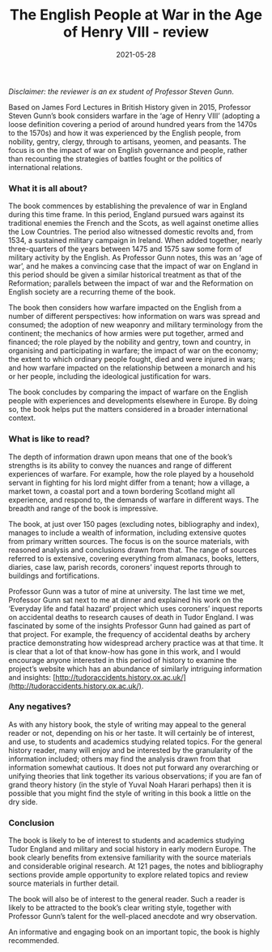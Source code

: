 ﻿---
layout: layouts/bookreview.njk

tags:
  - post
  - review

title: The English People at War in the Age of Henry VIII - review
review_book_main_title: The English People at War in the Age of Henry VIII
review_book_sub_title: 
review_book_author: Steven Gunn
review_book_author_surname: Gunn
review_book_image_url: https://res.cloudinary.com/ds2o5ecdw/image/upload/acovers/0198802862.02._SCL_.jpg
review_book_image_small_url: https://res.cloudinary.com/ds2o5ecdw/image/upload/acovers/0198802862.02._SCM_.jpg
review_publication_date: 2018-01-04
review_publisher: Oxford University Press
review_pages: 320
review_ISBN13: 978-0198802860
review_book_tags:
  - [Europe]
  - [Early Modern]
  - [Military, Social]
  - [England]
review_podcasts:
  - [https://www.listennotes.com/e/2d55e9c680a349a8a77f0cfe3426295f, The English People at War in the Age of Henry VIII, Wars and Rumours of Wars]
  - [https://www.listennotes.com/e/0ee38ff6ab10461d8e7abd3a6c0ba8e2, The English People at War in the Age of Henry VIII, Towns and villages]
shopping_links:
  - [https://www.amazon.co.uk/English-People-War-Henry-VIII/dp/0198802862, Amazon UK, Amazon UK book link]
  - [https://www.amazon.com/English-People-War-Henry-VIII/dp/0198802862, Amazon US, Amazon US book link]
review_author: Andy Salisbury
date: 2021-05-28
review_rating: ★★★★☆
permalink: '/2021/05/28/the-english-people-at-war-in-the-age-of-henry-viii/'
review_summary: '<p>The Reformation is of undisputed importance in subsequent English history. It can be argued that, as a result, the history of warfare during this period and its importance to the lives of ordinary Englishmen and women have been, in relative terms, neglected.</p><p>This informative and insightful book does a commendable job of rectifying this imbalance.</p>'
---
*Disclaimer: the reviewer is an ex student of Professor Steven Gunn*.

Based on James Ford Lectures in British History given in 2015, Professor Steven Gunn’s book considers warfare in the ‘age of Henry VIII’ (adopting a loose definition covering a period of around hundred years from the 1470s to the 1570s) and how it was experienced by the English people, from nobility, gentry, clergy, through to artisans, yeomen, and peasants. The focus is on the impact of war on English governance and people, rather than recounting the strategies of battles fought or the politics of international relations.

### What it is all about?
The book commences by establishing the prevalence of war in England during this time frame. In this period, England pursued wars against its traditional enemies the French and the Scots, as well against onetime allies the Low Countries. The period also witnessed domestic revolts and, from 1534, a sustained military campaign in Ireland. When added together, nearly three-quarters of the years between 1475 and 1575 saw some form of military activity by the English. As Professor Gunn notes, this was an ‘age of war’, and he makes a convincing case that the impact of war on England in this period should be given a similar historical treatment as that of the Reformation; parallels between the impact of war and the Reformation on English society are a recurring theme of the book.

The book then considers how warfare impacted on the English from a number of different perspectives: how information on wars was spread and consumed; the adoption of new weaponry and military terminology from the continent; the mechanics of how armies were put together, armed and financed; the role played by the nobility and gentry, town and country, in organising and participating in warfare; the impact of war on the economy; the extent to which ordinary people fought, died and were injured in wars; and how warfare impacted on the relationship between a monarch and his or her people, including the ideological justification for wars.

The book concludes by comparing the impact of warfare on the English people with experiences and developments elsewhere in Europe. By doing so, the book helps put the matters considered in a broader international context.

### What is like to read?
The depth of information drawn upon means that one of the book’s strengths is its ability to convey the nuances and range of different experiences of warfare. For example, how the role played by a household servant in fighting for his lord might differ from a tenant; how a village, a market town, a coastal port and a town bordering Scotland might all experience, and respond to, the demands of warfare in different ways. The breadth and range of the book is impressive.

The book, at just over 150 pages (excluding notes, bibliography and index), manages to include a wealth of information, including extensive quotes from primary written sources. The focus is on the source materials, with reasoned analysis and conclusions drawn from that. The range of sources referred to is extensive, covering everything from almanacs, books, letters, diaries, case law, parish records, coroners’ inquest reports through to buildings and fortifications.

Professor Gunn was a tutor of mine at university. The last time we met, Professor Gunn sat next to me at dinner and explained his work on the ‘Everyday life and fatal hazard’ project which uses coroners’ inquest reports on accidental deaths to research causes of death in Tudor England. I was fascinated by some of the insights Professor Gunn had gained as part of that project. For example, the frequency of accidental deaths by archery practice demonstrating how widespread archery practice was at that time. It is clear that a lot of that know-how has gone in this work, and I would encourage anyone interested in this period of history to examine the project’s website which has an abundance of similarly intriguing information and insights: [http://tudoraccidents.history.ox.ac.uk/](http://tudoraccidents.history.ox.ac.uk/).

### Any negatives?
As with any history book, the style of writing may appeal to the general reader or not, depending on his or her taste. It will certainly be of interest, and use, to students and academics studying related topics. For the general history reader, many will enjoy and be interested by the granularity of the information included; others may find the analysis drawn from that information somewhat cautious. It does not put forward any overarching or unifying theories that link together its various observations; if you are fan of grand theory history (in the style of Yuval Noah Harari perhaps) then it is possible that you might find the style of writing in this book a little on the dry side. 

### Conclusion
The book is likely to be of interest to students and academics studying Tudor England and military and social history in early modern Europe. The book clearly benefits from extensive familiarity with the source materials and considerable original research. At 121 pages, the notes and bibliography sections provide ample opportunity to explore related topics and review source materials in further detail.

The book will also be of interest to the general reader. Such a reader is likely to be attracted to the book’s clear writing style, together with Professor Gunn’s talent for the well-placed anecdote and wry observation.

An informative and engaging book on an important topic, the book is highly recommended.